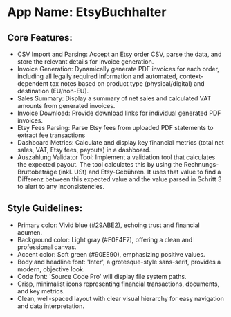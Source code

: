# **App Name**: EtsyBuchhalter

## Core Features:

- CSV Import and Parsing: Accept an Etsy order CSV, parse the data, and store the relevant details for invoice generation.
- Invoice Generation: Dynamically generate PDF invoices for each order, including all legally required information and automated, context-dependent tax notes based on product type (physical/digital) and destination (EU/non-EU).
- Sales Summary: Display a summary of net sales and calculated VAT amounts from generated invoices.
- Invoice Download: Provide download links for individual generated PDF invoices.
- Etsy Fees Parsing: Parse Etsy fees from uploaded PDF statements to extract fee transactions
- Dashboard Metrics: Calculate and display key financial metrics (total net sales, VAT, Etsy fees, payouts) in a dashboard.
- Auszahlung Validator Tool: Implement a validation tool that calculates the expected payout.  The tool calculates this by using the Rechnungs-Bruttobeträge (inkl. USt) and Etsy-Gebühren. It uses that value to find a Differenz between this expected value and the value parsed in Schritt 3 to alert to any inconsistencies.

## Style Guidelines:

- Primary color: Vivid blue (#29ABE2), echoing trust and financial acumen.
- Background color: Light gray (#F0F4F7), offering a clean and professional canvas.
- Accent color: Soft green (#90EE90), emphasizing positive values.
- Body and headline font: 'Inter', a grotesque-style sans-serif, provides a modern, objective look.
- Code font: 'Source Code Pro' will display file system paths.
- Crisp, minimalist icons representing financial transactions, documents, and key metrics.
- Clean, well-spaced layout with clear visual hierarchy for easy navigation and data interpretation.
